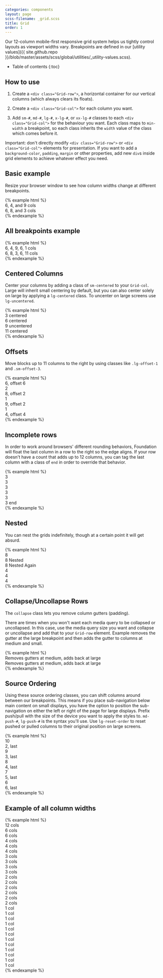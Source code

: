 ```yaml
---
categories: components
layout: page
scss-filename: _grid.scss
title: Grid
order: 1
---
```


Our 12-column mobile-first responsive grid system helps us tightly control layouts as viewport widths vary. Breakpoints are defined in our [utility values]({{ site.github.repo }}/blob/master/assets/scss/global/utilities/_utility-values.scss).

* Table of contents
{:toc}

## How to use
1. Create a `<div class="Grid-row">`, a horizontal container for our vertical columns (which always clears its floats).

2. Create a `<div class="Grid-col">` for each column you want.

3. Add `sm-#`, `md-#`, `lg-#`, `x-lg-#`, or `xx-lg-#` classes to each `<div class="Grid-col">` for the behaviour you want. Each class maps to `min-width` a breakpoint, so each class inherits the `width` value of the class which comes before it.

Important: don't directly modify `<div class="Grid-row">` or `<div class="Grid-col">` elements for presentation. If you want to add a `background-color`, `padding`, `margin` or other properties, add new `div`s inside grid elements to achieve whatever effect you need.


## Basic example
Resize your browser window to see how column widths change at different breakpoints.

<div class="DocsExample DocsExample--grid">
{% example html %}
<div class="Grid-row">
  <div class="Grid-col sm-6 md-4 lg-9">6, 4, and 9 cols</div>
  <div class="Grid-col sm-6 md-8 lg-3">6, 8, and 3 cols</div>
</div>
{% endexample %}
</div>


## All breakpoints example
<div class="DocsExample DocsExample--grid">
{% example html %}
<div class="Grid-row">
  <div class="Grid-col sm-6 md-4 lg-9 x-lg-6 xx-lg-1">6, 4, 9, 6, 1 cols</div>
  <div class="Grid-col sm-6 md-8 lg-3 x-lg-6 xx-lg-11">6, 8, 3, 6, 11 cols</div>
</div>
{% endexample %}
</div>


## Centered Columns
Center your columns by adding a class of `sm-centered` to your `Grid-col`. Large will inherit small centering by default, but you can also center solely on large by applying a `lg-centered` class. To uncenter on large screens use `lg-uncentered`.

<div class="DocsExample DocsExample--grid">
{% example html %}
<div class="Grid-row">
  <div class="Grid-col sm-3 sm-centered">3 centered</div>
</div>
<div class="Grid-row">
  <div class="Grid-col sm-6 lg-centered">6 centered</div>
</div>
<div class="Grid-row">
  <div class="Grid-col sm-9 sm-centered lg-uncentered">9 uncentered</div>
</div>
<div class="Grid-row">
  <div class="Grid-col sm-11 sm-centered">11 centered</div>
</div>
{% endexample %}
</div>


## Offsets
Move blocks up to 11 columns to the right by using classes like `.lg-offset-1` and `.sm-offset-3`.

<div class="DocsExample DocsExample--grid">
{% example html %}
<div class="Grid-row">
  <div class="Grid-col md-6 md-offset-6">6, offset 6</div>
</div>
<div class="Grid-row">
  <div class="Grid-col md-2">2</div>
  <div class="Grid-col md-8 md-offset-2">8, offset 2</div>
</div>
<div class="Grid-row">
  <div class="Grid-col md-1">1</div>
  <div class="Grid-col md-9 md-offset-2">9, offset 2</div>
</div>
<div class="Grid-row">
  <div class="Grid-col md-4">1</div>
  <div class="Grid-col md-4 md-offset-4">4, offset 4</div>
</div>
{% endexample %}
</div>


## Incomplete rows
In order to work around browsers' different rounding behaviors, Foundation will float the last column in a row to the right so the edge aligns. If your row doesn't have a count that adds up to 12 columns, you can tag the last column with a class of `end` in order to override that behavior.

<div class="DocsExample DocsExample--grid">
{% example html %}
<div class="Grid-row">
  <div class="Grid-col md-2">3</div>
  <div class="Grid-col md-2">3</div>
  <div class="Grid-col md-2">3</div>
</div>
<div class="Grid-row">
  <div class="Grid-col md-2">3</div>
  <div class="Grid-col md-2">3</div>
  <div class="Grid-col md-2 end">3 end</div>
</div>
{% endexample %}
</div>


## Nested
You can nest the grids indefinitely, though at a certain point it will get absurd.

<div class="DocsExample DocsExample--grid">
{% example html %}
<div class="Grid-row">
  <div class="Grid-col sm-8">8
    <div class="Grid-row">
      <div class="Grid-col sm-8">8 Nested
        <div class="Grid-row">
          <div class="Grid-col sm-8">8 Nested Again</div>
          <div class="Grid-col sm-4">4</div>
        </div>
      </div>
      <div class="Grid-col sm-4">4</div>
    </div>
  </div>
  <div class="Grid-col sm-4">4</div>
</div>
{% endexample %}
</div>


## Collapse/Uncollapse Rows
The `collapse` class lets you remove column gutters (padding).

There are times when you won't want each media query to be collapsed or uncollapsed. In this case, use the media query size you want and collapse or uncollapse and add that to your `Grid-row` element. Example removes the gutter at the large breakpoint and then adds the gutter to columns at medium and small.

<div class="DocsExample DocsExample--grid">
{% example html %}
<div class="Grid-row md-collapse lg-uncollapse">
  <div class="Grid-col sm-6">
    Removes gutters at medium, adds back at large
  </div>
  <div class="Grid-col sm-6">
    Removes gutters at medium, adds back at large
  </div>
</div>
{% endexample %}
</div>


## Source Ordering
Using these source ordering classes, you can shift columns around between our breakpoints. This means if you place sub-navigation below main content on small displays, you have the option to position the sub-navigation on either the left or right of the page for large displays. Prefix push/pull with the size of the device you want to apply the styles to. `md-push-#`, `lg-push-#` is the syntax you'll use. Use `lg-reset-order` to reset pushed or pulled columns to their original position on large screens.

<div class="DocsExample DocsExample--grid DocsExample--grid--sourceOrder">
{% example html %}
<div class="Grid-row">
  <div class="Grid-col sm-10 sm-push-2">10</div>
  <div class="Grid-col sm-2 sm-pull-10">2, last</div>
</div>
<div class="Grid-row">
  <div class="Grid-col lg-9 lg-push-3">9</div>
  <div class="Grid-col lg-3 lg-pull-9">3, last</div>
</div>
<div class="Grid-row">
  <div class="Grid-col lg-8 lg-push-4">8</div>
  <div class="Grid-col lg-4 lg-pull-8">4, last</div>
</div>
<div class="Grid-row">
  <div class="Grid-col sm-5 sm-push-7 md-7 md-push-5">7</div>
  <div class="Grid-col sm-7 sm-pull-5 md-5 md-pull-7">5, last</div>
</div>
<div class="Grid-row">
  <div class="Grid-col md-6 md-push-6">6</div>
  <div class="Grid-col md-6 md-pull-6">6, last</div>
</div>
{% endexample %}
</div>


## Example of all column widths
<div class="DocsExample DocsExample--grid">
{% example html %}
<div class="Grid-row">
  <div class="Grid-col">12 cols</div>
</div>
<div class="Grid-row">
  <div class="Grid-col sm-6">6 cols</div>
  <div class="Grid-col sm-6">6 cols</div>
</div>
<div class="Grid-row">
  <div class="Grid-col sm-4">4 cols</div>
  <div class="Grid-col sm-4">4 cols</div>
  <div class="Grid-col sm-4">4 cols</div>
</div>
<div class="Grid-row">
  <div class="Grid-col sm-3">3 cols</div>
  <div class="Grid-col sm-3">3 cols</div>
  <div class="Grid-col sm-3">3 cols</div>
  <div class="Grid-col sm-3">3 cols</div>
</div>
<div class="Grid-row">
  <div class="Grid-col md-2">2 cols</div>
  <div class="Grid-col md-2">2 cols</div>
  <div class="Grid-col md-2">2 cols</div>
  <div class="Grid-col md-2">2 cols</div>
  <div class="Grid-col md-2">2 cols</div>
  <div class="Grid-col md-2">2 cols</div>
</div>
<div class="Grid-row">
  <div class="Grid-col lg-1">1 col</div>
  <div class="Grid-col lg-1">1 col</div>
  <div class="Grid-col lg-1">1 col</div>
  <div class="Grid-col lg-1">1 col</div>
  <div class="Grid-col lg-1">1 col</div>
  <div class="Grid-col lg-1">1 col</div>
  <div class="Grid-col lg-1">1 col</div>
  <div class="Grid-col lg-1">1 col</div>
  <div class="Grid-col lg-1">1 col</div>
  <div class="Grid-col lg-1">1 col</div>
  <div class="Grid-col lg-1">1 col</div>
  <div class="Grid-col lg-1">1 col</div>
</div>
{% endexample %}
</div>
